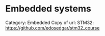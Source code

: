 # Embedded systems

Category: Embedded
Copy of url: STM32: https://github.com/edosedgar/stm32_course